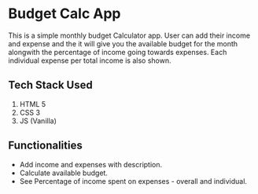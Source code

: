# Budget Calc App

This is a simple monthly budget Calculator app. User can add their income and expense and the it will give you the available budget for the month alongwith the percentage of income going towards expenses. Each individual expense per total income is also shown.

## Tech Stack Used

1. HTML 5
2. CSS 3
3. JS (Vanilla)

## Functionalities

- Add income and expenses with description.
- Calculate available budget.
- See Percentage of income spent on expenses - overall and individual.
